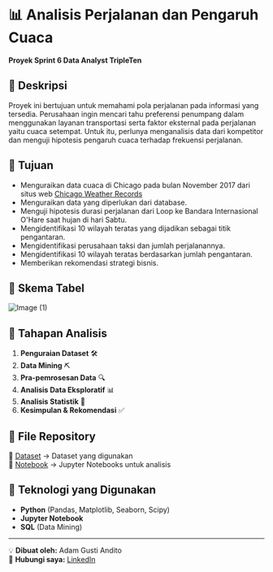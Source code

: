 # 📊 Analisis Perjalanan dan Pengaruh Cuaca
**Proyek Sprint 6 Data Analyst TripleTen**

## 📌 Deskripsi
Proyek ini bertujuan untuk memahami pola perjalanan pada informasi yang tersedia. Perusahaan ingin mencari tahu preferensi penumpang dalam menggunakan layanan transportasi serta faktor eksternal pada perjalanan yaitu cuaca setempat. Untuk itu, perlunya menganalisis data dari kompetitor dan menguji hipotesis pengaruh cuaca terhadap frekuensi perjalanan.

## 🎯 Tujuan
- Menguraikan data cuaca di Chicago pada bulan November 2017 dari situs web [Chicago Weather Records](https://practicum-content.s3.us-west-1.amazonaws.com/data-analyst-eng/moved_chicago_weather_2017.html)
- Menguraikan data yang diperlukan dari database.
- Menguji hipotesis durasi perjalanan dari Loop ke Bandara Internasional O'Hare saat hujan di hari Sabtu.
- Mengidentifikasi 10 wilayah teratas yang dijadikan sebagai titik pengantaran.
- Mengidentifikasi perusahaan taksi dan jumlah perjalanannya.
- Mengidentifikasi 10 wilayah teratas berdasarkan jumlah pengantaran.
- Memberikan rekomendasi strategi bisnis.

## 📄 Skema Tabel
![Image (1)](https://github.com/user-attachments/assets/bd954135-4485-4d7d-9b74-43222d9fe4de)


## 🔄 Tahapan Analisis
1. **Penguraian Dataset** 🛠️
2. **Data Mining** ⛏️
3. **Pra-pemrosesan Data** 🔍
4. **Analisis Data Eksploratif** 📊
5. **Analisis Statistik** 📑
6. **Kesimpulan & Rekomendasi** ✅

## 📂 File Repository
📁 [Dataset](https://github.com/AdamGustiAndito/Analisis-Perjalanan-dan-Pengaruh-Cuaca/tree/main/datasets) → Dataset yang digunakan  
📁 [Notebook](https://github.com/AdamGustiAndito/Analisis-Perjalanan-dan-Pengaruh-Cuaca/blob/main/Analisis%20Perjalanan%20dan%20Pengaruh%20Cuaca.ipynb) → Jupyter Notebooks untuk analisis 

## 📌 Teknologi yang Digunakan
- **Python** (Pandas, Matplotlib, Seaborn, Scipy)
- **Jupyter Notebook**
- **SQL** (Data Mining)

---
💡 **Dibuat oleh:** Adam Gusti Andito  
📧 **Hubungi saya:** [LinkedIn](https://www.linkedin.com/in/adam-gusti-andito-1b04721b0/)

